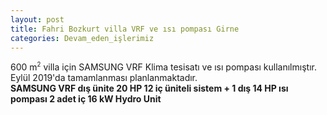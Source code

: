 ```yaml
---
layout: post
title: Fahri Bozkurt villa VRF ve ısı pompası Girne
categories: Devam_eden_işlerimiz
---
```

600 m<sup><small>2</small></sup> villa için SAMSUNG VRF Klima tesisatı ve ısı pompası kullanılmıştır. Eylül 2019'da tamamlanması planlanmaktadır.<br><b>SAMSUNG VRF dış ünite 20 HP 12 iç üniteli sistem + 1 dış 14 HP ısı pompası 2 adet iç 16 kW Hydro Unit</b>
